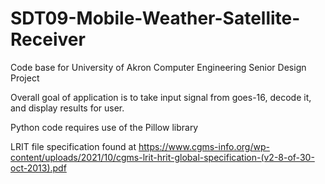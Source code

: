 # SDT09-Mobile-Weather-Satellite-Receiver
Code base for University of Akron Computer Engineering Senior Design Project

Overall goal of application is to take input signal from goes-16, decode it, and display results for user.

Python code requires use of the Pillow library

LRIT file specification found at https://www.cgms-info.org/wp-content/uploads/2021/10/cgms-lrit-hrit-global-specification-(v2-8-of-30-oct-2013).pdf